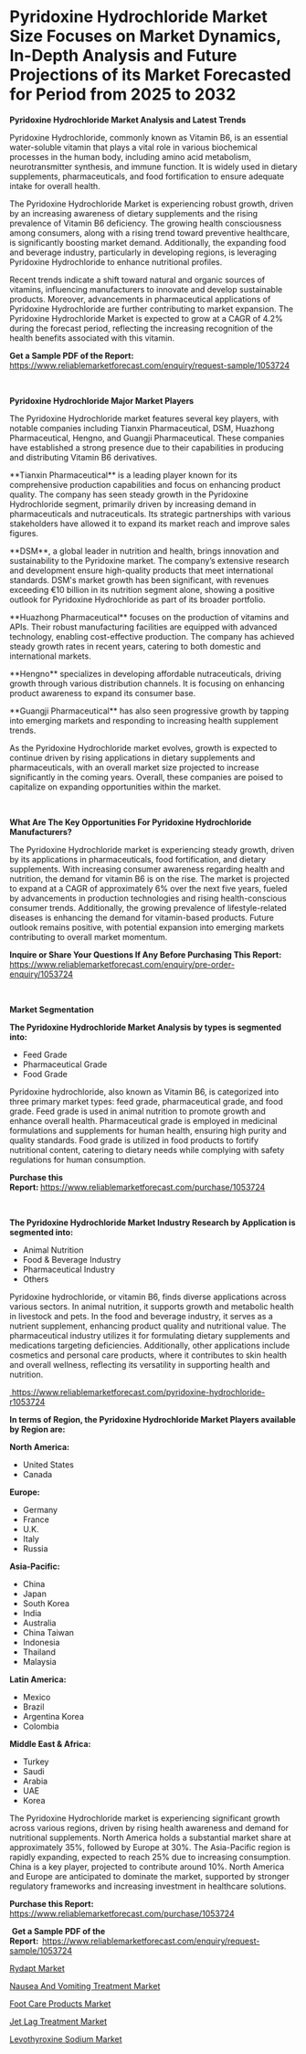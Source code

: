 <p><h1>Pyridoxine Hydrochloride Market Size Focuses on Market Dynamics, In-Depth Analysis and Future Projections of its Market Forecasted for Period from 2025 to 2032</h1></p><p><strong>Pyridoxine Hydrochloride Market Analysis and Latest Trends</strong></p>
<p><p>Pyridoxine Hydrochloride, commonly known as Vitamin B6, is an essential water-soluble vitamin that plays a vital role in various biochemical processes in the human body, including amino acid metabolism, neurotransmitter synthesis, and immune function. It is widely used in dietary supplements, pharmaceuticals, and food fortification to ensure adequate intake for overall health.</p><p>The Pyridoxine Hydrochloride Market is experiencing robust growth, driven by an increasing awareness of dietary supplements and the rising prevalence of Vitamin B6 deficiency. The growing health consciousness among consumers, along with a rising trend toward preventive healthcare, is significantly boosting market demand. Additionally, the expanding food and beverage industry, particularly in developing regions, is leveraging Pyridoxine Hydrochloride to enhance nutritional profiles.</p><p>Recent trends indicate a shift toward natural and organic sources of vitamins, influencing manufacturers to innovate and develop sustainable products. Moreover, advancements in pharmaceutical applications of Pyridoxine Hydrochloride are further contributing to market expansion. The Pyridoxine Hydrochloride Market is expected to grow at a CAGR of 4.2% during the forecast period, reflecting the increasing recognition of the health benefits associated with this vitamin.</p></p>
<p><strong>Get a Sample PDF of the Report:&nbsp;</strong> <a href="https://www.reliablemarketforecast.com/enquiry/request-sample/1053724?utm_campaign=1899&utm_medium=2&utm_source=Github&utm_content=ia&utm_term=08032025&utm_id=pyridoxine-hydrochloride">https://www.reliablemarketforecast.com/enquiry/request-sample/1053724</a></p>
<p>&nbsp;</p>
<p><strong>Pyridoxine Hydrochloride Major Market Players</strong></p>
<p><p>The Pyridoxine Hydrochloride market features several key players, with notable companies including Tianxin Pharmaceutical, DSM, Huazhong Pharmaceutical, Hengno, and Guangji Pharmaceutical. These companies have established a strong presence due to their capabilities in producing and distributing Vitamin B6 derivatives.</p><p>**Tianxin Pharmaceutical** is a leading player known for its comprehensive production capabilities and focus on enhancing product quality. The company has seen steady growth in the Pyridoxine Hydrochloride segment, primarily driven by increasing demand in pharmaceuticals and nutraceuticals. Its strategic partnerships with various stakeholders have allowed it to expand its market reach and improve sales figures.</p><p>**DSM**, a global leader in nutrition and health, brings innovation and sustainability to the Pyridoxine market. The company’s extensive research and development ensure high-quality products that meet international standards. DSM's market growth has been significant, with revenues exceeding €10 billion in its nutrition segment alone, showing a positive outlook for Pyridoxine Hydrochloride as part of its broader portfolio.</p><p>**Huazhong Pharmaceutical** focuses on the production of vitamins and APIs. Their robust manufacturing facilities are equipped with advanced technology, enabling cost-effective production. The company has achieved steady growth rates in recent years, catering to both domestic and international markets.</p><p>**Hengno** specializes in developing affordable nutraceuticals, driving growth through various distribution channels. It is focusing on enhancing product awareness to expand its consumer base.</p><p>**Guangji Pharmaceutical** has also seen progressive growth by tapping into emerging markets and responding to increasing health supplement trends.</p><p>As the Pyridoxine Hydrochloride market evolves, growth is expected to continue driven by rising applications in dietary supplements and pharmaceuticals, with an overall market size projected to increase significantly in the coming years. Overall, these companies are poised to capitalize on expanding opportunities within the market.</p></p>
<p>&nbsp;</p>
<p><strong>What Are The Key Opportunities For Pyridoxine Hydrochloride Manufacturers?</strong></p>
<p><p>The Pyridoxine Hydrochloride market is experiencing steady growth, driven by its applications in pharmaceuticals, food fortification, and dietary supplements. With increasing consumer awareness regarding health and nutrition, the demand for vitamin B6 is on the rise. The market is projected to expand at a CAGR of approximately 6% over the next five years, fueled by advancements in production technologies and rising health-conscious consumer trends. Additionally, the growing prevalence of lifestyle-related diseases is enhancing the demand for vitamin-based products. Future outlook remains positive, with potential expansion into emerging markets contributing to overall market momentum.</p></p>
<p><strong>Inquire or Share Your Questions If Any Before Purchasing This Report:</strong> <a href="https://www.reliablemarketforecast.com/enquiry/pre-order-enquiry/1053724?utm_campaign=1899&utm_medium=2&utm_source=Github&utm_content=ia&utm_term=08032025&utm_id=pyridoxine-hydrochloride">https://www.reliablemarketforecast.com/enquiry/pre-order-enquiry/1053724</a></p>
<p>&nbsp;</p>
<p><strong>Market Segmentation</strong></p>
<p><strong>The Pyridoxine Hydrochloride Market Analysis by types is segmented into:</strong></p>
<p><ul><li>Feed Grade</li><li>Pharmaceutical Grade</li><li>Food Grade</li></ul></p>
<p><p>Pyridoxine hydrochloride, also known as Vitamin B6, is categorized into three primary market types: feed grade, pharmaceutical grade, and food grade. Feed grade is used in animal nutrition to promote growth and enhance overall health. Pharmaceutical grade is employed in medicinal formulations and supplements for human health, ensuring high purity and quality standards. Food grade is utilized in food products to fortify nutritional content, catering to dietary needs while complying with safety regulations for human consumption.</p></p>
<p><strong>Purchase this Report:&nbsp;</strong><a href="https://www.reliablemarketforecast.com/purchase/1053724?utm_campaign=1899&utm_medium=2&utm_source=Github&utm_content=ia&utm_term=08032025&utm_id=pyridoxine-hydrochloride">https://www.reliablemarketforecast.com/purchase/1053724</a></p>
<p>&nbsp;</p>
<p><strong>The Pyridoxine Hydrochloride Market Industry Research by Application is segmented into:</strong></p>
<p><ul><li>Animal Nutrition</li><li>Food & Beverage Industry</li><li>Pharmaceutical Industry</li><li>Others</li></ul></p>
<p><p>Pyridoxine hydrochloride, or vitamin B6, finds diverse applications across various sectors. In animal nutrition, it supports growth and metabolic health in livestock and pets. In the food and beverage industry, it serves as a nutrient supplement, enhancing product quality and nutritional value. The pharmaceutical industry utilizes it for formulating dietary supplements and medications targeting deficiencies. Additionally, other applications include cosmetics and personal care products, where it contributes to skin health and overall wellness, reflecting its versatility in supporting health and nutrition.</p></p>
<p><a href="https://www.reliablemarketforecast.com/pyridoxine-hydrochloride-r1053724?utm_campaign=1899&utm_medium=2&utm_source=Github&utm_content=ia&utm_term=08032025&utm_id=pyridoxine-hydrochloride">&nbsp;https://www.reliablemarketforecast.com/pyridoxine-hydrochloride-r1053724</a></p>
<p><strong>In terms of Region, the Pyridoxine Hydrochloride Market Players available by Region are:</strong></p>
<p>
    <p> <strong> North America: </strong>
        <ul>
            <li>United States</li>
            <li>Canada</li>
        </ul>
        </p> 
    <p> <strong> Europe: </strong>
        <ul>
            <li>Germany</li>
            <li>France</li>
            <li>U.K.</li>
            <li>Italy</li>
            <li>Russia</li>
        </ul>
        </p> 
    <p> <strong> Asia-Pacific: </strong>
        <ul>
            <li>China</li>
            <li>Japan</li>
            <li>South Korea</li>
            <li>India</li>
            <li>Australia</li>
            <li>China Taiwan</li>
            <li>Indonesia</li>
            <li>Thailand</li>
            <li>Malaysia</li>
        </ul>
        </p> 
    <p> <strong> Latin America: </strong>
        <ul>
            <li>Mexico</li>
            <li>Brazil</li>
            <li>Argentina Korea</li>
            <li>Colombia</li>
        </ul>
        </p> 
    <p> <strong> Middle East & Africa: </strong>
        <ul>
            <li>Turkey</li>
            <li>Saudi</li>
            <li>Arabia</li>
            <li>UAE</li>
            <li>Korea</li>
        </ul>
    </p>
    </p>
<p><p>The Pyridoxine Hydrochloride market is experiencing significant growth across various regions, driven by rising health awareness and demand for nutritional supplements. North America holds a substantial market share at approximately 35%, followed by Europe at 30%. The Asia-Pacific region is rapidly expanding, expected to reach 25% due to increasing consumption. China is a key player, projected to contribute around 10%. North America and Europe are anticipated to dominate the market, supported by stronger regulatory frameworks and increasing investment in healthcare solutions.</p></p>
<p><strong>Purchase this Report: </strong><a href="https://www.reliablemarketforecast.com/purchase/1053724?utm_campaign=1899&utm_medium=2&utm_source=Github&utm_content=ia&utm_term=08032025&utm_id=pyridoxine-hydrochloride">https://www.reliablemarketforecast.com/purchase/1053724</a></p>
<p>&nbsp;<strong>Get a Sample PDF of the Report:&nbsp;&nbsp;</strong><a href="https://www.reliablemarketforecast.com/enquiry/request-sample/1053724?utm_campaign=1899&utm_medium=2&utm_source=Github&utm_content=ia&utm_term=08032025&utm_id=pyridoxine-hydrochloride">https://www.reliablemarketforecast.com/enquiry/request-sample/1053724</a></p>
<p><strong></strong></p>
<p><p><a href="https://github.com/nxauwedaroui2/Market-Research-Report-List-1/blob/main/rydapt-market.md?utm_campaign=1899&utm_medium=2&utm_source=Github&utm_content=ia&utm_term=08032025&utm_id=pyridoxine-hydrochloride">Rydapt Market</a></p><p><a href="https://github.com/drissahrouk/Market-Research-Report-List-1/blob/main/nausea-and-vomiting-treatment-market.md?utm_campaign=1899&utm_medium=2&utm_source=Github&utm_content=ia&utm_term=08032025&utm_id=pyridoxine-hydrochloride">Nausea And Vomiting Treatment Market</a></p><p><a href="https://github.com/iontahoehlct/Market-Research-Report-List-1/blob/main/foot-care-products-market.md?utm_campaign=1899&utm_medium=2&utm_source=Github&utm_content=ia&utm_term=08032025&utm_id=pyridoxine-hydrochloride">Foot Care Products Market</a></p><p><a href="https://github.com/habyoneub/Market-Research-Report-List-1/blob/main/jet-lag-treatment-market.md?utm_campaign=1899&utm_medium=2&utm_source=Github&utm_content=ia&utm_term=08032025&utm_id=pyridoxine-hydrochloride">Jet Lag Treatment Market</a></p><p><a href="https://github.com/kemauteve/Market-Research-Report-List-1/blob/main/levothyroxine-sodium-market.md?utm_campaign=1899&utm_medium=2&utm_source=Github&utm_content=ia&utm_term=08032025&utm_id=pyridoxine-hydrochloride">Levothyroxine Sodium Market</a></p></p>
